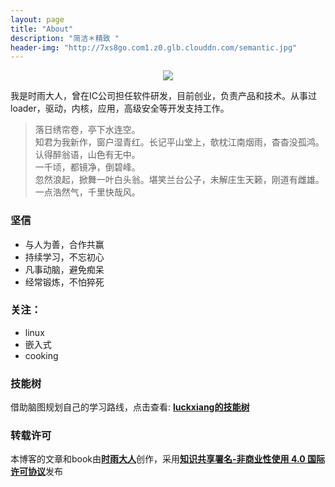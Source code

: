 ```yaml
---
layout: page
title: "About"
description: "简洁＊精致 "
header-img: "http://7xs8go.com1.z0.glb.clouddn.com/semantic.jpg"
---
```



<center>
    <p><img src="http://7xs8go.com1.z0.glb.clouddn.com/bigxiang.png" align="center"></p>
</center>

我是时雨大人，曾在IC公司担任软件研发，目前创业，负责产品和技术。从事过loader，驱动，内核，应用，高级安全等开发支持工作。

> 落日绣帘卷，亭下水连空。  
> 知君为我新作，窗户湿青红。长记平山堂上，欹枕江南烟雨，杳杳没孤鸿。  
> 认得醉翁语，山色有无中。  
> 一千顷，都镜净，倒碧峰。  
> 忽然浪起，掀舞一叶白头翁。堪笑兰台公子，未解庄生天籁，刚道有雌雄。  
> 一点浩然气，千里快哉风。  

### 坚信

 - 与人为善，合作共赢
 - 持续学习，不忘初心
 - 凡事动脑，避免痴呆
 - 经常锻炼，不怕猝死

### 关注：

 - linux
 - 嵌入式
 - cooking


### 技能树
借助脑图规划自己的学习路线，点击查看: [**luckxiang的技能树**](http://naotu.baidu.com/file/da4c09daaf0f2378bb957952370aba0a?token=7fe343acd9207b91)


### 转载许可    
本博客的文章和book由[**时雨大人**](http://www.bigxiangbaobao.com)创作，采用[**知识共享署名-非商业性使用 4.0 国际许可协议**](http://creativecommons.org/licenses/by-nc/4.0/)发布


